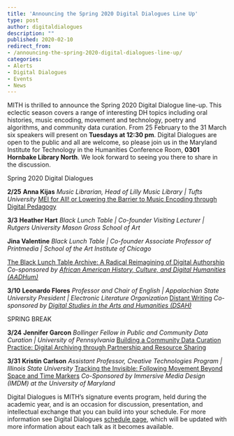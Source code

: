 ```yaml
---
title: 'Announcing the Spring 2020 Digital Dialogues Line Up'
type: post
author: digitaldialogues
description: ""
published: 2020-02-10
redirect_from: 
- /announcing-the-spring-2020-digital-dialogues-line-up/
categories:
- Alerts
- Digital Dialogues
- Events
- News
---
```

MITH is thrilled to announce the Spring 2020 Digital Dialogue line-up. This eclectic season covers a range of interesting DH topics including oral histories, music encoding, movement and technology, poetry and algorithms, and community data curation. From 25 February to the 31 March six speakers will present on **Tuesdays at 12:30 pm**. Digital Dialogues are open to the public and all are welcome, so please join us in the Maryland Institute for Technology in the Humanities Conference Room, **0301 Hornbake Library North**. We look forward to seeing you there to share in the discussion.

Spring 2020 Digital Dialogues

**2/25** **Anna Kijas** _Music Librarian, Head of Lilly Music Library | Tufts University_ [MEI for All! or Lowering the Barrier to Music Encoding through Digital Pedagogy](https://mith.umd.edu/?post_type=mith_dialogue&p=20835)

**3/3** **Heather Hart** _Black Lunch Table | Co-founder Visiting Lecturer | Rutgers University Mason Gross School of Art_

**Jina Valentine** _Black Lunch Table | Co-founder Associate Professor of Printmedia | School of the Art Institute of Chicago_

[The Black Lunch Table Archive: A Radical Reimagining of Digital Authorship](https://mith.umd.edu/?post_type=mith_dialogue&p=20840) _Co-sponsored by [African American History, Culture, and Digital Humanities (AADHum)](https://aadhum.umd.edu/)_

**3/10** **Leonardo Flores** _Professor and Chair of English | Appalachian State University_ _President | Electronic Literature Organization_ [Distant Writing](https://mith.umd.edu/?post_type=mith_dialogue&p=20844) _Co-sponsored by [Digital Studies in the Arts and Humanities (DSAH)](https://dsah.umd.edu/)_

SPRING BREAK

**3/24** **Jennifer Garcon** _Bollinger Fellow in Public and Community Data Curation | University of Pennsylvania_ [Building a Community Data Curation Practice: Digital Archiving through Partnership and Resource Sharing](https://mith.umd.edu/?post_type=mith_dialogue&p=20849)

**3/31** **Kristin Carlson** _Assistant Professor, Creative Technologies Program | Illinois State University_ [Tracking the Invisible: Following Movement Beyond Space and Time Markers](https://mith.umd.edu/?post_type=mith_dialogue&p=20853) _Co-Sponsored by Immersive Media Design (IMDM) at the University of Maryland_

Digital Dialogues is MITH’s signature events program, held during the academic year, and is an occasion for discussion, presentation, and intellectual exchange that you can build into your schedule. For more information see Digital Dialogues [schedule page](http://mith.umd.edu/digital-dialogues/schedule/), which will be updated with more information about each talk as it becomes available.

